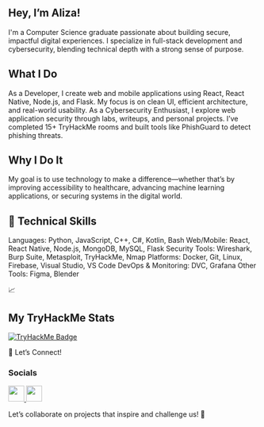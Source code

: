 
## Hey, I’m Aliza!
I'm a Computer Science graduate passionate about building secure, impactful digital experiences. I specialize in full-stack development and cybersecurity, blending technical depth with a strong sense of purpose.

##  What I Do
As a Developer, I create web and mobile applications using React, React Native, Node.js, and Flask. My focus is on clean UI, efficient architecture, and real-world usability.
As a Cybersecurity Enthusiast, I explore web application security through labs, writeups, and personal projects. I’ve completed 15+ TryHackMe rooms and built tools like PhishGuard to detect phishing threats.

##  Why I Do It
My goal is to use technology to make a difference—whether that’s by improving accessibility to healthcare, advancing machine learning applications, or securing systems in the digital world.

## 🔐 Technical Skills
Languages: Python, JavaScript, C++, C#, Kotlin, Bash
Web/Mobile: React, React Native, Node.js, MongoDB, MySQL, Flask
Security Tools: Wireshark, Burp Suite, Metasploit, TryHackMe, Nmap
Platforms: Docker, Git, Linux, Firebase, Visual Studio, VS Code
DevOps & Monitoring: DVC, Grafana
Other Tools: Figma, Blender

📈

## My TryHackMe Stats

[![TryHackMe Badge]([https://tryhackme-badge-link-generator)](https://tryhackme.com/p/your-profile-id](https://tryhackme.com/api/v2/badges/public-profile?userPublicId=3566227))

    
🤝 Let’s Connect!

### Socials

<p align="left"> <a href="https://www.github.com/Aliza-03" target="_blank" rel="noreferrer"> <picture> <source media="(prefers-color-scheme: dark)" srcset="https://raw.githubusercontent.com/danielcranney/readme-generator/main/public/icons/socials/github-dark.svg" /> <source media="(prefers-color-scheme: light)" srcset="https://raw.githubusercontent.com/danielcranney/readme-generator/main/public/icons/socials/github.svg" /> <img src="https://raw.githubusercontent.com/danielcranney/readme-generator/main/public/icons/socials/github.svg" width="32" height="32" /> </picture> </a> <a href="https://www.x.com/Aliza_Ibrahim" target="_blank" rel="noreferrer"> <picture> <source media="(prefers-color-scheme: dark)" srcset="https://raw.githubusercontent.com/danielcranney/readme-generator/main/public/icons/socials/twitter-dark.svg" /> <source media="(prefers-color-scheme: light)" srcset="https://raw.githubusercontent.com/danielcranney/readme-generator/main/public/icons/socials/twitter.svg" /> <img src="https://raw.githubusercontent.com/danielcranney/readme-generator/main/public/icons/socials/twitter.svg" width="32" height="32" /> </picture> </a></p>

Let’s collaborate on projects that inspire and challenge us! 🌟
